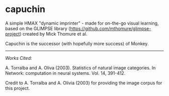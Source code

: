 capuchin
======

A simple HMAX "dynamic imprinter" - made for on-the-go visual learning, based on the GLIMPSE library (https://github.com/mthomure/glimpse-project) created by Mick Thomure et al.

Capuchin is the successor (with hopefully more success) of Monkey.

* * *

*Works Cited:*

A. Torralba and A. Oliva (2003). Statistics of natural image categories. In Network: computation in neural systems. Vol. 14, 391-412.


Credit to A. Torralba and A. Olivia (2003) for providing the image corpus for this project.



